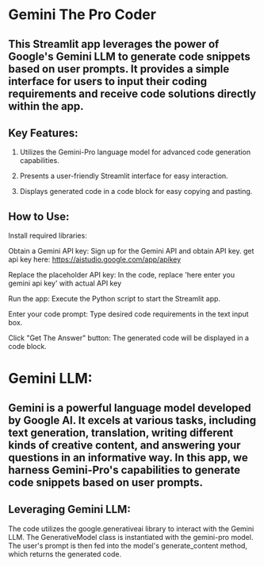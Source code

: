 # Gemini The Pro Coder

## This Streamlit app leverages the power of Google's Gemini LLM to generate code snippets based on user prompts. It provides a simple interface for users to input their coding requirements and receive code solutions directly within the app.

## Key Features:

1) Utilizes the Gemini-Pro language model for advanced code generation capabilities.

2) Presents a user-friendly Streamlit interface for easy interaction.

3) Displays generated code in a code block for easy copying and pasting.

## How to Use:

Install required libraries:

Obtain a Gemini API key: Sign up for the Gemini API and obtain API key. get api key here: https://aistudio.google.com/app/apikey

Replace the placeholder API key: In the code, replace 'here enter you gemini api key' with actual API key

Run the app: Execute the Python script to start the Streamlit app.

Enter your code prompt: Type desired code requirements in the text input box.

Click "Get The Answer" button: The generated code will be displayed in a code block.

# Gemini LLM:

## Gemini is a powerful language model developed by Google AI. It excels at various tasks, including text generation, translation, writing different kinds of creative content, and answering your questions in an informative way. In this app, we harness Gemini-Pro's capabilities to generate code snippets based on user prompts.

## Leveraging Gemini LLM:

The code utilizes the google.generativeai library to interact with the Gemini LLM. The GenerativeModel class is instantiated with the gemini-pro model. The user's prompt is then fed into the model's generate_content method, which returns the generated code.
